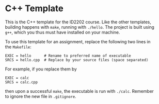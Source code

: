 # C++ Template

This is the C++ template for the ID2202 course. Like the other templates,
building happens with `make`, running with `./hello`. The project is built using
`g++`, which you thus must have installed on your machine.

To use this template for an assignment, replace the following two lines in the `Makefile`:
```
EXEC = hello      # Rename to preferred name of executable
SRCS = hello.cpp  # Replace by your source files (space separated)
```
For example, if you replace them by
```
EXEC = calc
SRCS = calc.cpp
```
then upon a successful `make`, the executable is run with `./calc`. Remember to ignore the new file in `.gitignore`.
